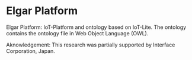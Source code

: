 # Elgar Platform
Elgar Platform: IoT-Platform and ontology based on IoT-Lite.
The ontology contains the ontology file in Web Object Language (OWL).

Aknowledgement:
This research was partially supported by Interface Corporation, Japan.
